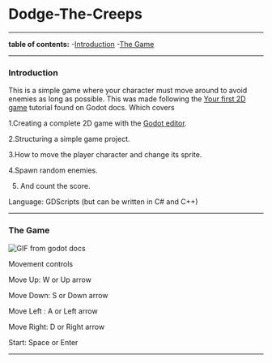 # Dodge-The-Creeps
---
**table of contents:**
-[Introduction](#item-one)
-[The Game](#item-two)

---

<!-- headings -->
<a id ="item-one"></a>
### Introduction
This is a simple game where your character must move around to avoid enemies as long as possible.
This was made following the [Your first 2D game](https://docs.godotengine.org/en/stable/getting_started/first_2d_game/index.html#) tutorial found on Godot docs.
Which covers  

1.Creating a complete 2D game with the [Godot editor](https://godotengine.org/download/windows/).

2.Structuring a simple game project.

3.How to move the player character and change its sprite.

4.Spawn random enemies.

5. And count the score.

Language: GDScripts (but can be written in C# and C++)

---
<a id ="item-two"></a>
### The Game

![GIF from godot docs](https://docs.godotengine.org/en/stable/_images/dodge_preview.gif)


Movement controls

Move Up: W or Up arrow

Move Down: S or Down arrow

Move Left : A or Left arrow

Move Right: D or Right arrow

Start: Space or Enter

---

